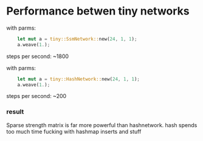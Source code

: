# Performance betwen tiny networks

with parms:

```rust
    let mut a = tiny::SsmNetwork::new(24, 1, 1);
    a.weave(1.);
```

steps per second: ~1800

with parms:
```rust
    let mut a = tiny::HashNetwork::new(24, 1, 1);
    a.weave(1.);
```

steps per second: ~200

### result

Sparse strength matrix is far more powerful than hashnetwork. 
hash spends too much time fucking with hashmap inserts and stuff